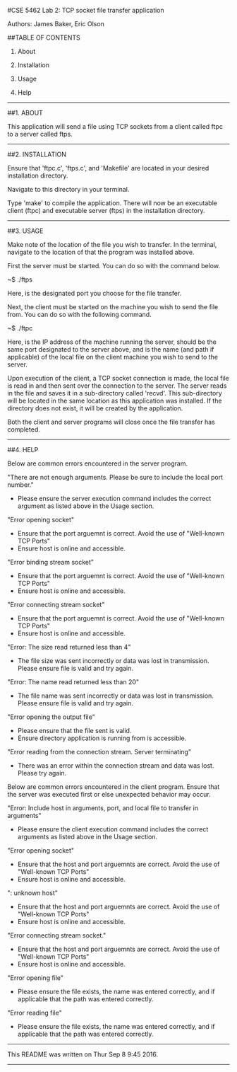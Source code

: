 #CSE 5462 Lab 2: TCP socket file transfer application

Authors: James Baker, Eric Olson

##TABLE OF CONTENTS

1. About

2. Installation

3. Usage

4. Help

-----------------------------------------------------------------------------

##1. ABOUT

This application will send a file using TCP sockets from a client called ftpc
to a server called ftps. 

-----------------------------------------------------------------------------

##2. INSTALLATION

Ensure that 'ftpc.c', 'ftps.c', and 'Makefile' are located in your desired 
installation directory. 

Navigate to this directory in your terminal. 

Type 'make' to compile the application. There will now be an executable
client (ftpc) and executable server (ftps) in the installation directory. 

-----------------------------------------------------------------------------

##3. USAGE

Make note of the location of the file you wish to transfer. In the terminal,
navigate to the location of that the program was installed above. 


First the server must be started. You can do so with the command below.

~$ ./ftps <local-port>

Here, <local-port> is the designated port you choose for the file transfer.


Next, the client must be started on the machine you wish to send the file
from. You can do so with the following command.

~$ ./ftpc <remote-IP> <remote-port> <local-file-to-transfer>

Here, <remote-IP> is the IP address of the machine running the server,
<remote-port> should be the same port designated to the server above, and
<local-file-to-transfer> is the name (and path if applicable) of the local 
file on the client machine you wish to send to the server.

Upon execution of the client, a TCP socket connection is made, the local file
is read in and then sent over the connection to the server. The server reads
in the file and saves it in a sub-directory called 'recvd'. This 
sub-directory will be located in the same location as this application was
installed. If the directory does not exist, it will be created by the
application.

Both the client and server programs will close once the file transfer has
completed.

-----------------------------------------------------------------------------

##4. HELP

Below are common errors encountered in the server program.

"There are not enough arguments. Please be sure to include the local port 
number."
 - Please ensure the server execution command includes the correct argument
   as listed above in the Usage section.

"Error opening socket"
 - Ensure that the port arguemnt is correct. Avoid the use of 
   "Well-known TCP Ports"
 - Ensure host is online and accessible.


"Error binding stream socket"
 - Ensure that the port arguemnt is correct. Avoid the use of 
   "Well-known TCP Ports"
 - Ensure host is online and accessible.

"Error connecting stream socket"
 - Ensure that the port arguemnt is correct. Avoid the use of 
   "Well-known TCP Ports"
 - Ensure host is online and accessible.

"Error: The size read returned less than 4"
 - The file size was sent incorrectly or data was lost in transmission. 
   Please ensure file is valid and try again.

"Error: The name read returned less than 20"
 - The file name was sent incorrectly or data was lost in transmission. 
   Please ensure file is valid and try again.

"Error opening the output file"
 - Please ensure that the file sent is valid.
 - Ensure directory application is running from is accessible.

"Error reading from the connection stream. Server terminating"
 - There was an error within the connection stream and data was lost.
   Please try again.

Below are common errors encountered in the client program. Ensure that
the server was executed first or else unexpected behavior may occur.

"Error: Include host in arguments, port, and local file to transfer in 
arguments"
 - Please ensure the client execution command includes the correct arguments
   as listed above in the Usage section.

"Error opening socket"
 - Ensure that the host and port arguemnts are correct. Avoid the use of 
   "Well-known TCP Ports"
 - Ensure host is online and accessible.

"<Host>: unknown host"
 - Ensure that the host and port arguemnts are correct. Avoid the use of 
   "Well-known TCP Ports"
 - Ensure host is online and accessible.

"Error connecting stream socket."
 - Ensure that the host and port arguemnts are correct. Avoid the use of 
   "Well-known TCP Ports"
 - Ensure host is online and accessible.

"Error opening file"
 - Please ensure the file exists, the name was entered correctly, and if 
   applicable that the path was entered correctly.

"Error reading file"
 - Please ensure the file exists, the name was entered correctly, and if 
   applicable that the path was entered correctly.

-----------------------------------------------------------------------------

This README was written on Thur Sep 8 9:45 2016.

-----------------------------------------------------------------------------


